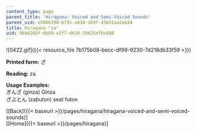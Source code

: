 ```yaml
---
content_type: page
parent_title: 'Hiragana: Voiced and Semi-Voiced Sounds'
parent_uid: e500b390-b791-e818-1b9f-45b51aa2eb24
title: Hiragana "za"
uid: 96b6266f-6b09-e2f7-d610-29625ef0c808
---
```


![0422.gif]({{< resource_file 7b175b08-becc-df99-9230-7d218db33f59 >}})

**Printed form:** ざ

**Reading:** za

**Usage Examples:**  
ぎんざ (ginza) Ginza  
ざぶとん (zabuton) seat futon

  
\[[Back]({{< baseurl >}}/pages/hiragana/hiragana-voiced-and-semi-voiced-sounds)\]  
\[[Home]({{< baseurl >}}/pages/hiragana)\]